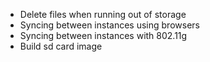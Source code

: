 * Delete files when running out of storage
* Syncing between instances using browsers
* Syncing between instances with 802.11g
* Build sd card image
